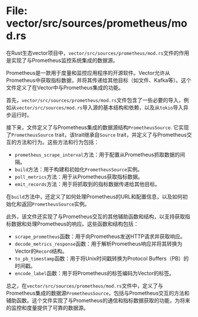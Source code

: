 # File: vector/src/sources/prometheus/mod.rs

在Rust生态vector项目中，`vector/src/sources/prometheus/mod.rs`文件的作用是实现了与Prometheus监控系统集成的数据源。

Prometheus是一款用于度量和监控应用程序的开源软件。Vector允许从Prometheus中获取指标数据，并将其传递给其他目标（如文件、Kafka等）。这个文件定义了在Vector中与Prometheus集成的功能。

首先，`vector/src/sources/prometheus/mod.rs`文件包含了一些必要的导入，例如从`vector/src/sources/mod.rs`导入源的基本结构和依赖，以及从`tokio`导入异步运行时。

接下来，文件定义了与Prometheus集成的数据源结构`PrometheusSource`. 它实现了`PrometheusSource` trait，该trait继承自`Source` trait，并定义了与Prometheus交互的方法和行为。这些方法和行为包括：
- `prometheus_scrape_interval`方法：用于配置从Prometheus抓取数据的间隔。
- `build`方法：用于构建和初始化`PrometheusSource`实例。
- `poll_metrics`方法：用于从Prometheus获取指标数据。
- `emit_records`方法：用于将抓取到的指标数据传递给其他目标。

在`build`方法中，还定义了如何处理Prometheus的URL和配置信息，以及如何初始化和返回`PrometheusSource`实例。

此外，该文件还实现了与Prometheus交互的其他辅助函数和结构，以支持获取指标数据和处理Prometheus的响应。这些函数和结构包括：
- `scrape_prometheus`函数：用于向Prometheus发送HTTP请求并获取响应。
- `decode_metrics_response`函数：用于解析Prometheus响应并将其转换为Vector的`Record`结构。
- `to_pb_timestamp`函数：用于将Unix时间戳转换为Protocol Buffers（PB）的时间戳。
- `encode_label`函数：用于将Prometheus的标签编码为Vector的标签。

总之，在`vector/src/sources/prometheus/mod.rs`文件中，定义了与Prometheus集成的数据源`PrometheusSource`，包括与Prometheus交互的方法和辅助函数。这个文件实现了与Prometheus的通信和指标数据获取的功能，为将来的监控和度量提供了可靠的数据源。

